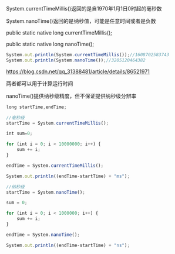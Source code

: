 System.currentTimeMillis()返回的是自1970年1月1日0时起的毫秒数

System.nanoTime()返回的是纳秒值，可能是任意时间或者是负数



public static native long currentTimeMillis();

public static native long nanoTime();

```javascript
System.out.println(System.currentTimeMillis());//1608702583743
System.out.println(System.nanoTime());//3205120464382
```

https://blog.csdn.net/qq_31388481/article/details/86521971



两者都可以用于计算运行时间

nanoTime()提供纳秒级精度，但不保证提供纳秒级分辨率

```javascript
long startTime,endTime;

//毫秒级
startTime = System.currentTimeMillis();

int sum=0;

for (int i = 0; i < 10000000; i++) {
	sum += i;
}

endTime = System.currentTimeMillis();

System.out.println((endTime-startTime) + "ms");

//纳秒级
startTime = System.nanoTime();

sum = 0;

for (int i = 0; i < 1000000; i++) {
	sum += i;
}

endTime = System.nanoTime();

System.out.println((endTime-startTime) + "ns");
```

